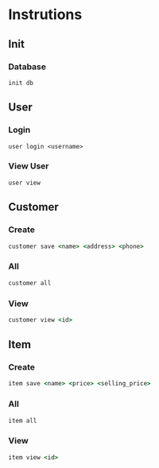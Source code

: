 # Instrutions

## Init

### Database

```
init db
```

## User

### Login

```
user login <username>
```

### View User

```
user view
```

## Customer

### Create

```cmd
customer save <name> <address> <phone>
```

### All

```cmd
customer all
```

### View

```cmd
customer view <id>
```

## Item

### Create

```cmd
item save <name> <price> <selling_price>
```

### All

```cmd
item all
```

### View

```cmd
item view <id>
```
